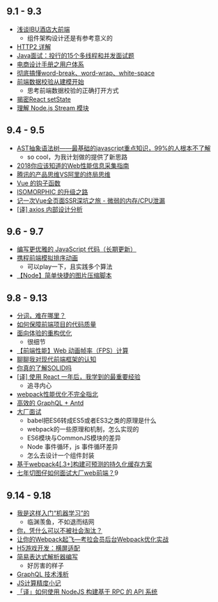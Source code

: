 ## 9.1 - 9.3
* [浅谈IBU酒店大前端](https://mp.weixin.qq.com/s/eVsmkodpxwfHXl4d6YoefA)
  * 组件架构设计还是有参考意义的
* [HTTP2 详解](https://blog.wangriyu.wang/2018/05-HTTP2.html)
* [Java面试：投行的15个多线程和并发面试题](http://www.importnew.com/29562.html)
* [电商设计手册之用户体系](https://mp.weixin.qq.com/s/xMCIXn3ZnrQdhrXU4T7zSg)
* [彻底搞懂word-break、word-wrap、white-space](https://juejin.im/post/5b8905456fb9a01a105966b4)
* [前端数据校验从建模开始](https://juejin.im/post/5b87c8a5e51d4538e41067a8)
  * 思考前端数据校验的正确打开方式
* [揭密React setState](http://imweb.io/topic/5b189d04d4c96b9b1b4c4ed6)
* [理解 Node.js Stream 模块](http://zhangxiang958.github.io/2018/09/01/%E7%90%86%E8%A7%A3%20Node.js%20Stream%20%E6%A8%A1%E5%9D%97/)

## 9.4 - 9.5
* [AST抽象语法树——最基础的javascript重点知识，99%的人根本不了解](https://segmentfault.com/a/1190000016231512)
  * so cool，为我计划做的提供了新思路
* [2018你应该知道的Web性能信息采集指南](https://github.com/berwin/Blog/issues/25)
* [腾讯的产品思维VS阿里的终局思维](https://mp.weixin.qq.com/s/SWwX9MP-IQ02k6T7thOISA)
* [Vue 的钩子函数](https://mp.weixin.qq.com/s/Bf3WI1Lg3LgVfqF0DN8xUg)
* [ISOMORPHIC 的升级之路](https://zhuanlan.zhihu.com/p/43227689)
* [记一次Vue全页面SSR深坑之旅 - 微弱的内存/CPU泄漏](https://juejin.im/post/5b8d31d3f265da43594407e2)
* [[译] axios 内部设计分析](https://blog.hhking.cn/2018/09/04/http-request-library-with-axios/)

## 9.6 - 9.7
* [编写更优雅的 JavaScript 代码（长期更新）](https://juejin.im/post/5b8fd36fe51d450e6475a92d)
* [携程前端模拟排序动画](https://juejin.im/post/5b8fcaaee51d450e44378a5f)
  * 可以play一下，且实践多个算法
* [【Node】简单快捷的图片压缩脚本](https://github.com/HuJiaoHJ/blog/issues/11)

## 9.8 - 9.13
* [分词，难在哪里？](https://mp.weixin.qq.com/s/gO3XMC9kiaispPv1XJ2msQ)
* [如何保障前端项目的代码质量](https://juejin.im/post/5b911f306fb9a05cdb1013b9)
* [面向体验的重构优化](https://mp.weixin.qq.com/s/GyBsKNYrUkNc5IAw4UJ6Sw)
  * 很细节
* [【前端性能】Web 动画帧率（FPS）计算](https://www.cnblogs.com/coco1s/p/8029582.html)
* [聊聊我对现代前端框架的认知](https://juejin.im/post/5b96170a5188255c68156383)
* [你真的了解SOLID吗](https://insights.thoughtworks.cn/do-you-really-know-solid/)
* [[译] 使用 React 一年后，我学到的最重要经验](https://blog.hhking.cn/2018/09/12/mindset-lessons-from-a-year-with-react/)
  * 追寻内心
* [webpack性能优化不完全指北](https://juejin.im/post/5b8ac03ff265da431c627f8e)
* [高效的 GraphQL + Antd](https://lutaonan.com/blog/effective-graphql-and-antd/)
* [大厂面试](https://juejin.im/post/5b9770056fb9a05d2f3692ce)
  * babel把ES6转成ES5或者ES3之类的原理是什么
  * webpack的一些原理和机制，怎么实现的
  * ES6模块与CommonJS模块的差异
  * Node 事件循环，js 事件循环差异
  * 怎么去设计一个组件封装
* [基于webpack4[.3+]构建可预测的持久化缓存方案](https://juejin.im/post/5b977a19f265da0ac4469057)
* [七年切图仔如何面试大厂web前端？](https://juejin.im/post/5b984950f265da0afc2be3bf)9

## 9.14 - 9.18
* [我是这样入门“机器学习”的](https://mp.weixin.qq.com/s/uGO3kNsXSWQVXYpwPRdAlA)
  * 临渊羡鱼，不如退而结网
* [你，凭什么可以不被社会淘汰？](https://mp.weixin.qq.com/s/ii9O-YnEd7SsCKgz45Z4_w)
* [让你的Webpack起飞—考拉会员后台Webpack优化实战](https://zhuanlan.zhihu.com/p/42465502)
* [H5游戏开发：横屏适配](https://zhuanlan.zhihu.com/p/30577906)
* [简易表达式解析器编写](https://juejin.im/post/5b9bb590e51d450e7579cf0d)
  * 好厉害的样子
* [GraphQL 技术浅析](https://juejin.im/post/5b9b650df265da0afe62cf4e)
* [JS计算精度小记](https://juejin.im/post/5b9c7cc6f265da0ab41e473b)
* [「译」如何使用 NodeJS 构建基于 RPC 的 API 系统](https://juejin.im/post/5b9e5d046fb9a05d0d285f85)